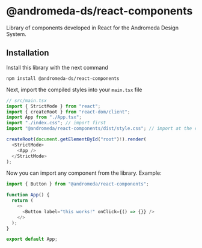 # @andromeda-ds/react-components

Library of components developed in React for the Andromeda Design System.

## Installation

Install this library with the next command

```
npm install @andromeda-ds/react-components
```

Next, import the compiled styles into your `main.tsx` file

```typescript
// src/main.tsx
import { StrictMode } from "react";
import { createRoot } from "react-dom/client";
import App from "./App.tsx";
import "./index.css"; // import first
import "@andromeda/react-components/dist/style.css"; // import at the end

createRoot(document.getElementById("root")!).render(
  <StrictMode>
    <App />
  </StrictMode>
);
```

Now you can import any component from the library. Example:

```ts
import { Button } from "@andromeda/react-components";

function App() {
  return (
    <>
      <Button label="this works!" onClick={() => {}} />
    </>
  );
}

export default App;

```
